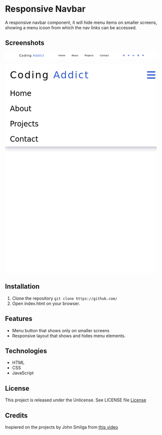 # Responsive Navbar

A responsive navbar component, it will hide menu items on smaller screens, showing a menu icoon from which the nav links can be accessed.

## Screenshots

![Screenshot 1](./assets/screenshot2.png)

![Screenshot 2](./assets/screenshot1.png)

## Installation

1. Clone the repository `git clone https://github.com/`
2. Open index.html on your browser.

## Features

- Menu button that shows only on smaller screens
- Responsive layout that shows and hides menu elements. 

## Technologies

- HTML
- CSS
- JavaScript

## License

This project is released under the Unlicense.  See LICENSE file [License](./LICENSE)

## Credits

Inspiered on the projects by John Smilga from [this video](https://youtu.be/3PHXvlpOkf4)